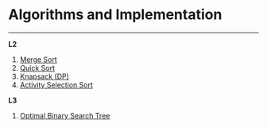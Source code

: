 # Algorithms and Implementation 
____  

**L2**  
1. [Merge Sort](L2/merge_sort.c)  
2. [Quick Sort](L2/quick_sort.c)  
3. [Knapsack (DP)](L2/knapsack.c)  
4. [Activity Selection Sort](L2/activity_selection_sort.c)  


**L3**  
1. [Optimal Binary Search Tree](L3/obst.c)  



